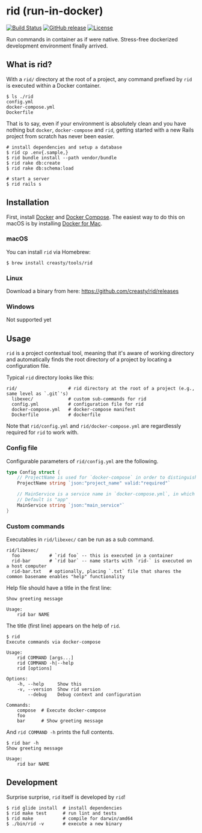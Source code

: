 rid (run-in-docker)
===================

[![Build Status](https://travis-ci.org/creasty/rid.svg?branch=master)](https://travis-ci.org/creasty/rid)
[![GitHub release](https://img.shields.io/github/release/creasty/rid.svg)](https://github.com/creasty/rid/releases)
[![License](https://img.shields.io/github/license/creasty/rid.svg)](./LICENSE)

Run commands in container as if were native. Stress-free dockerized development environment finally arrived.


What is rid?
------------

With a `rid/` directory at the root of a project, any command prefixed by `rid` is executed within a Docker container.

```hcl
$ ls ./rid
config.yml
docker-compose.yml
Dockerfile
```

That is to say, even if your environment is absolutely clean and you have nothing but `docker`, `docker-compose` and `rid`, getting started with a new Rails project from scratch has never been easier.

```hcl
# install dependencies and setup a database
$ rid cp .env{.sample,}
$ rid bundle install --path vendor/bundle
$ rid rake db:create
$ rid rake db:schema:load

# start a server
$ rid rails s
```


Installation
------------

First, install [Docker](https://docs.docker.com/engine/installation/) and [Docker Compose](https://docs.docker.com/compose/install/).
The easiest way to do this on macOS is by installing [Docker for Mac](https://docs.docker.com/docker-for-mac/).

### macOS

You can install `rid` via Homebrew:

```hcl
$ brew install creasty/tools/rid
```

### Linux

Download a binary from here: https://github.com/creasty/rid/releases

### Windows

Not supported yet


Usage
-----

`rid` is a project contextual tool, meaning that it's aware of working directory and automatically finds the root directory of a project by locating a configuration file.

Typical `rid` directory looks like this:

```hcl
rid/                   # rid directory at the root of a project (e.g., same level as `.git`'s)
  libexec/             # custom sub-commands for rid
  config.yml           # configuration file for rid
  docker-compose.yml   # docker-compose manifest
  Dockerfile           # dockerfile
```

Note that `rid/config.yml` and `rid/docker-compose.yml` are regardlessly required for `rid` to work with.

### Config file

Configurable parameters of `rid/config.yml` are the following.

```go
type Config struct {
	// ProjectName is used for `docker-compose` in order to distinguish projects in other locations
	ProjectName string `json:"project_name" valid:"required"`

	// MainService is a service name in `docker-compose.yml`, in which container commands given to rid are executed
	// Default is "app"
	MainService string `json:"main_service"`
}
```

### Custom commands

Executables in `rid/libexec/` can be run as a sub command.

```hcl
rid/libexec/
  foo           # `rid foo` -- this is executed in a container
  rid-bar       # `rid bar` -- name starts with `rid-` is executed on a host computer
  rid-bar.txt   # optionally, placing `.txt` file that shares the common basename enables "help" functionality
```

Help file should have a title in the first line:

```
Show greeting message

Usage:
    rid bar NAME
```

The title (first line) appears on the help of `rid`.

```hcl
$ rid
Execute commands via docker-compose

Usage:
    rid COMMAND [args...]
    rid COMMAND -h|--help
    rid [options]

Options:
    -h, --help     Show this
    -v, --version  Show rid version
        --debug    Debug context and configuration

Commands:
    compose  # Execute docker-compose
    foo
    bar      # Show greeting message
```

And `rid COMMAND -h` prints the full contents.

```
$ rid bar -h
Show greeting message

Usage:
    rid bar NAME
```


Development
-----------

Surprise surprise, `rid` itself is developed by `rid`!

```hcl
$ rid glide install  # install dependencies
$ rid make test      # run lint and tests
$ rid make           # compile for darwin/amd64
$ ./bin/rid -v       # execute a new binary
```

